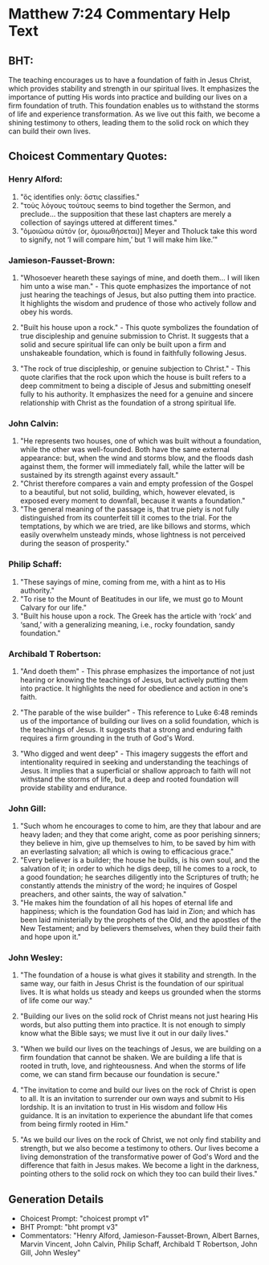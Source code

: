 # Matthew 7:24 Commentary Help Text

## BHT:
The teaching encourages us to have a foundation of faith in Jesus Christ, which provides stability and strength in our spiritual lives. It emphasizes the importance of putting His words into practice and building our lives on a firm foundation of truth. This foundation enables us to withstand the storms of life and experience transformation. As we live out this faith, we become a shining testimony to others, leading them to the solid rock on which they can build their own lives.

## Choicest Commentary Quotes:
### Henry Alford:
1. "ὅς identifies only: ὅστις classifies."
2. "τοὺς λόγους τούτους seems to bind together the Sermon, and preclude... the supposition that these last chapters are merely a collection of sayings uttered at different times."
3. "ὁμοιώσω αὐτόν (or, ὁμοιωθήσεται)] Meyer and Tholuck take this word to signify, not ‘I will compare him,’ but ‘I will make him like.’"

### Jamieson-Fausset-Brown:
1. "Whosoever heareth these sayings of mine, and doeth them... I will liken him unto a wise man." - This quote emphasizes the importance of not just hearing the teachings of Jesus, but also putting them into practice. It highlights the wisdom and prudence of those who actively follow and obey his words.

2. "Built his house upon a rock." - This quote symbolizes the foundation of true discipleship and genuine submission to Christ. It suggests that a solid and secure spiritual life can only be built upon a firm and unshakeable foundation, which is found in faithfully following Jesus.

3. "The rock of true discipleship, or genuine subjection to Christ." - This quote clarifies that the rock upon which the house is built refers to a deep commitment to being a disciple of Jesus and submitting oneself fully to his authority. It emphasizes the need for a genuine and sincere relationship with Christ as the foundation of a strong spiritual life.

### John Calvin:
1. "He represents two houses, one of which was built without a foundation, while the other was well-founded. Both have the same external appearance: but, when the wind and storms blow, and the floods dash against them, the former will immediately fall, while the latter will be sustained by its strength against every assault."
2. "Christ therefore compares a vain and empty profession of the Gospel to a beautiful, but not solid, building, which, however elevated, is exposed every moment to downfall, because it wants a foundation."
3. "The general meaning of the passage is, that true piety is not fully distinguished from its counterfeit till it comes to the trial. For the temptations, by which we are tried, are like billows and storms, which easily overwhelm unsteady minds, whose lightness is not perceived during the season of prosperity."

### Philip Schaff:
1. "These sayings of mine, coming from me, with a hint as to His authority."
2. "To rise to the Mount of Beatitudes in our life, we must go to Mount Calvary for our life."
3. "Built his house upon a rock. The Greek has the article with ‘rock’ and ‘sand,’ with a generalizing meaning, i.e., rocky foundation, sandy foundation."

### Archibald T Robertson:
1. "And doeth them" - This phrase emphasizes the importance of not just hearing or knowing the teachings of Jesus, but actively putting them into practice. It highlights the need for obedience and action in one's faith.

2. "The parable of the wise builder" - This reference to Luke 6:48 reminds us of the importance of building our lives on a solid foundation, which is the teachings of Jesus. It suggests that a strong and enduring faith requires a firm grounding in the truth of God's Word.

3. "Who digged and went deep" - This imagery suggests the effort and intentionality required in seeking and understanding the teachings of Jesus. It implies that a superficial or shallow approach to faith will not withstand the storms of life, but a deep and rooted foundation will provide stability and endurance.

### John Gill:
1. "Such whom he encourages to come to him, are they that labour and are heavy laden; and they that come aright, come as poor perishing sinners; they believe in him, give up themselves to him, to be saved by him with an everlasting salvation; all which is owing to efficacious grace."
2. "Every believer is a builder; the house he builds, is his own soul, and the salvation of it; in order to which he digs deep, till he comes to a rock, to a good foundation; he searches diligently into the Scriptures of truth; he constantly attends the ministry of the word; he inquires of Gospel preachers, and other saints, the way of salvation."
3. "He makes him the foundation of all his hopes of eternal life and happiness; which is the foundation God has laid in Zion; and which has been laid ministerially by the prophets of the Old, and the apostles of the New Testament; and by believers themselves, when they build their faith and hope upon it."

### John Wesley:
1. "The foundation of a house is what gives it stability and strength. In the same way, our faith in Jesus Christ is the foundation of our spiritual lives. It is what holds us steady and keeps us grounded when the storms of life come our way."

2. "Building our lives on the solid rock of Christ means not just hearing His words, but also putting them into practice. It is not enough to simply know what the Bible says; we must live it out in our daily lives."

3. "When we build our lives on the teachings of Jesus, we are building on a firm foundation that cannot be shaken. We are building a life that is rooted in truth, love, and righteousness. And when the storms of life come, we can stand firm because our foundation is secure."

4. "The invitation to come and build our lives on the rock of Christ is open to all. It is an invitation to surrender our own ways and submit to His lordship. It is an invitation to trust in His wisdom and follow His guidance. It is an invitation to experience the abundant life that comes from being firmly rooted in Him."

5. "As we build our lives on the rock of Christ, we not only find stability and strength, but we also become a testimony to others. Our lives become a living demonstration of the transformative power of God's Word and the difference that faith in Jesus makes. We become a light in the darkness, pointing others to the solid rock on which they too can build their lives."


## Generation Details
- Choicest Prompt: "choicest prompt v1"
- BHT Prompt: "bht prompt v3"
- Commentators: "Henry Alford, Jamieson-Fausset-Brown, Albert Barnes, Marvin Vincent, John Calvin, Philip Schaff, Archibald T Robertson, John Gill, John Wesley"

